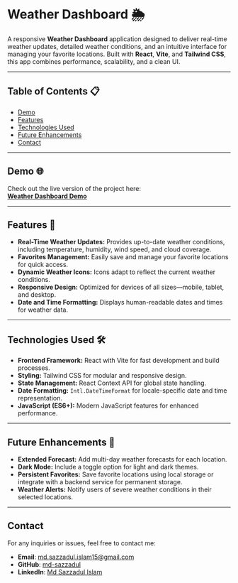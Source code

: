 # **Weather Dashboard** 🌦️

A responsive **Weather Dashboard** application designed to deliver real-time weather updates, detailed weather conditions, and an intuitive interface for managing your favorite locations. Built with **React**, **Vite**, and **Tailwind CSS**, this app combines performance, scalability, and a clean UI.

---

## **Table of Contents** 📋

- [Demo](#demo🌐)
- [Features](#features🚀)
- [Technologies Used](#technologies-used🛠️)
- [Future Enhancements](#future-enhancements🌟)
- [Contact](#contact)

---

## **Demo** 🌐

Check out the live version of the project here:  
[**Weather Dashboard Demo**](https://weather-dashboard-sazzad15.vercel.app/)

---

## **Features** 🚀

- **Real-Time Weather Updates:** Provides up-to-date weather conditions, including temperature, humidity, wind speed, and cloud coverage.
- **Favorites Management:** Easily save and manage your favorite locations for quick access.
- **Dynamic Weather Icons:** Icons adapt to reflect the current weather conditions.
- **Responsive Design:** Optimized for devices of all sizes—mobile, tablet, and desktop.
- **Date and Time Formatting:** Displays human-readable dates and times for weather data.

---

## **Technologies Used** 🛠️

- **Frontend Framework:** React with Vite for fast development and build processes.
- **Styling:** Tailwind CSS for modular and responsive design.
- **State Management:** React Context API for global state handling.
- **Date Formatting:** `Intl.DateTimeFormat` for locale-specific date and time representation.
- **JavaScript (ES6+):** Modern JavaScript features for enhanced performance.

---

## **Future Enhancements** 🌟

- **Extended Forecast:** Add multi-day weather forecasts for each location.
- **Dark Mode:** Include a toggle option for light and dark themes.
- **Persistent Favorites:** Save favorite locations using local storage or integrate with a backend service for permanent storage.
- **Weather Alerts:** Notify users of severe weather conditions in their selected locations.

---

## **Contact**

For any inquiries or issues, feel free to contact me:

- **Email**: [md.sazzadul.islam15@gmail.com](mailto:md.sazzadul.islam15@gmail.com)
- **GitHub**: [md-sazzadul](https://github.com/md-sazzadul)
- **LinkedIn**: [Md Sazzadul Islam](https://www.linkedin.com/in/md-sazzadul-islam15/)
